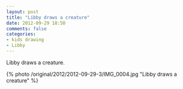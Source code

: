 ```yaml
---
layout: post
title: "Libby draws a creature"
date: 2012-09-29 18:50
comments: false
categories: 
- kids drawing
- Libby
---
```

Libby draws a creature.

{% photo /original/2012/2012-09-29-3/IMG_0004.jpg "Libby draws a creature" %}

